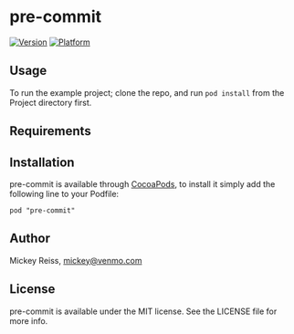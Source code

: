 # pre-commit

[![Version](http://cocoapod-badges.herokuapp.com/v/pre-commit/badge.png)](http://cocoadocs.org/docsets/pre-commit)
[![Platform](http://cocoapod-badges.herokuapp.com/p/pre-commit/badge.png)](http://cocoadocs.org/docsets/pre-commit)

## Usage

To run the example project; clone the repo, and run `pod install` from the Project directory first.

## Requirements

## Installation

pre-commit is available through [CocoaPods](http://cocoapods.org), to install
it simply add the following line to your Podfile:

    pod "pre-commit"

## Author

Mickey Reiss, mickey@venmo.com

## License

pre-commit is available under the MIT license. See the LICENSE file for more info.

